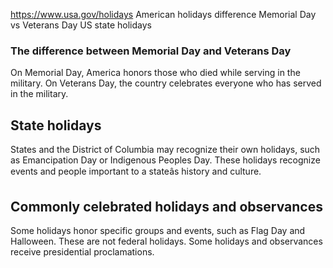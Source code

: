 

https://www.usa.gov/holidays
American holidays
difference Memorial Day vs Veterans Day
US state holidays

### The difference between Memorial Day and Veterans Day

On Memorial Day, America honors those who died while serving in the military. On Veterans Day, the country celebrates everyone who has served in the military.

State holidays
--------------

States and the District of Columbia may recognize their own holidays, such as Emancipation Day or Indigenous Peoples Day. These holidays recognize events and people important to a stateâs history and culture.

Commonly celebrated holidays and observances
--------------------------------------------

Some holidays honor specific groups and events, such as Flag Day and Halloween. These are not federal holidays. Some holidays and observances receive presidential proclamations.
